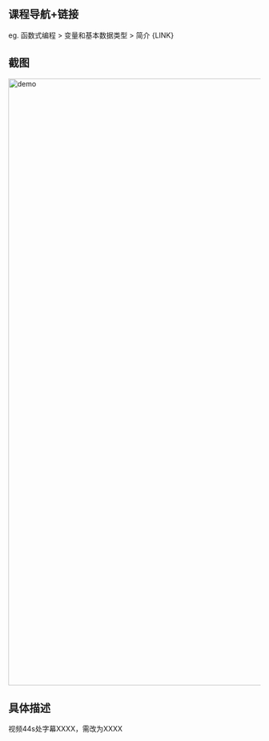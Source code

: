 ## 课程导航+链接
eg. 函数式编程 > 变量和基本数据类型 > 简介
{LINK}

## 截图
<img width="1212" alt="demo" src="图片地址">

## 具体描述
视频44s处字幕XXXX，需改为XXXX 
